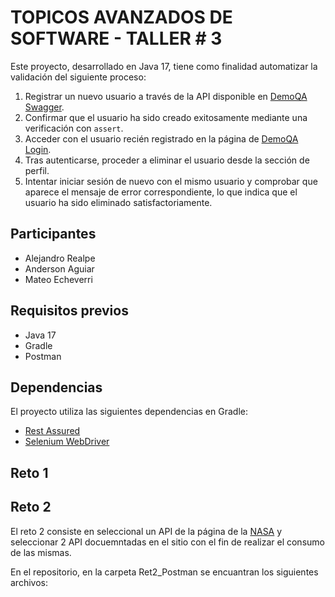 # TOPICOS AVANZADOS DE SOFTWARE - TALLER # 3

Este proyecto, desarrollado en Java 17, tiene como finalidad automatizar la validación del siguiente proceso:

1. Registrar un nuevo usuario a través de la API disponible en [DemoQA Swagger](https://demoqa.com/swagger/#/).
2. Confirmar que el usuario ha sido creado exitosamente mediante una verificación con `assert`.
3. Acceder con el usuario recién registrado en la página de [DemoQA Login](https://demoqa.com/login).
4. Tras autenticarse, proceder a eliminar el usuario desde la sección de perfil.
5. Intentar iniciar sesión de nuevo con el mismo usuario y comprobar que aparece el mensaje de error correspondiente, lo que indica que el usuario ha sido eliminado satisfactoriamente.

## Participantes
- Alejandro Realpe
- Anderson Aguiar
- Mateo Echeverri

## Requisitos previos

- Java 17
- Gradle
- Postman

## Dependencias
El proyecto utiliza las siguientes dependencias en Gradle:

- [Rest Assured](https://rest-assured.io/) 
- [Selenium WebDriver](https://www.selenium.dev/documentation/)

## Reto 1

## Reto 2
El reto 2 consiste en seleccional un API de la página de la [NASA](https://api.nasa.gov/) y seleccionar 2 API docuemntadas en el sitio con el fin de realizar el consumo de las mismas.

En el repositorio, en la carpeta Ret2_Postman se encuantran los siguientes archivos:

